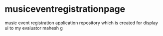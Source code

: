 # musiceventregistrationpage
music event registration application repository which is created for display ui to my evaluator mahesh g
